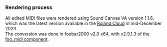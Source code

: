 
### Rendering process

All edited MIDI files were rendered using Sound Canvas VA version 1.1.6, which was the latest version available in the [Roland Cloud](https://www.rolandcloud.com/) in mid-December 2023.\
The conversion was done in foobar2000 v2.0 x64, with v2.9.1.3 of the [foo_midi component](https://github.com/stuerp/foo_midi).
